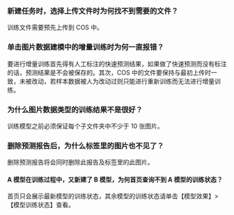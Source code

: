 ### 新建任务时，选择上传文件时为何找不到需要的文件？
训练文件需要预先上传到 COS 中。

### 单击图片数据建模中的增量训练时为何一直报错？
要进行增量训练首先得有人工标注的快速预测结果，如果做了快速预测而没有标注的话，预测结果是不会被保存的。其次，COS 中的文件要保持与最初上传时一致，未被改动，若样本数据被人为改动过则只能进行重新训练而无法进行增量训练。

### 为什么图片数据类型的训练结果不是很好？
训练模型之前必须保证每个子文件夹中不少于 10 张图片。

### 删除预测报告后，为什么标签里的图片也不见了？
删除预测报告将会同时删除此报告及标签里的此图片。

#### A 模型在训练过程中，又新建了 B 模型，为何首页查询不到 A 模型的训练状态？
首页只会展示最新模型的训练状态，其余模型的训练状态请单击【模型效果】>【模型训练状态】查看。